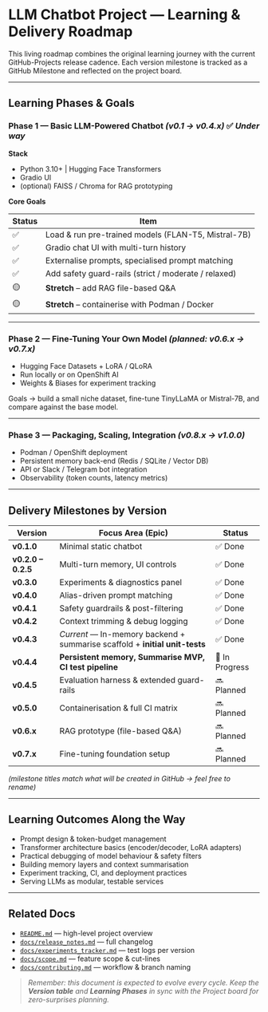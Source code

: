 # LLM Chatbot Project — Learning & Delivery Roadmap

This living roadmap combines the original learning journey with the current
GitHub-Projects release cadence. Each version milestone is tracked as a
GitHub Milestone and reflected on the project board.

---

## Learning Phases & Goals

### Phase 1 — Basic LLM-Powered Chatbot  *(v0.1 → v0.4.x)*  ✅ *Under way*

**Stack**

* Python 3.10+  |  Hugging Face Transformers
* Gradio UI
* (optional) FAISS / Chroma for RAG prototyping

**Core Goals**

| Status | Item |
|----|------|
| ✅ | Load & run pre-trained models (FLAN-T5, Mistral-7B) |
| ✅ | Gradio chat UI with multi-turn history |
| ✅ | Externalise prompts, specialised prompt matching |
| ✅ | Add safety guard-rails (strict / moderate / relaxed) |
| 🟡 | **Stretch** – add RAG file-based Q&A |
| 🟡 | **Stretch** – containerise with Podman / Docker |

---

### Phase 2 — Fine-Tuning Your Own Model  *(planned: v0.6.x → v0.7.x)*

* Hugging Face Datasets + LoRA / QLoRA
* Run locally or on OpenShift AI
* Weights & Biases for experiment tracking

Goals → build a small niche dataset, fine-tune TinyLLaMA or Mistral-7B, and
compare against the base model.

---

### Phase 3 — Packaging, Scaling, Integration  *(v0.8.x → v1.0.0)*

* Podman / OpenShift deployment
* Persistent memory back-end (Redis / SQLite / Vector DB)
* API or Slack / Telegram bot integration
* Observability (token counts, latency metrics)

---

## Delivery Milestones by Version

| Version | Focus Area (Epic)                                  | Status |
|---------|----------------------------------------------------|--------|
| **v0.1.0** | Minimal static chatbot                           | ✅ Done |
| **v0.2.0 – 0.2.5** | Multi-turn memory, UI controls              | ✅ Done |
| **v0.3.0** | Experiments & diagnostics panel                  | ✅ Done |
| **v0.4.0** | Alias-driven prompt matching                     | ✅ Done |
| **v0.4.1** | Safety guardrails & post-filtering               | ✅ Done |
| **v0.4.2** | Context trimming & debug logging                 | ✅ Done |
| **v0.4.3** | *Current* — In-memory backend + summarise scaffold + **initial unit-tests** | ✅ Done |
| **v0.4.4** | **Persistent memory, Summarise MVP, CI test pipeline** | 🔄 In Progress |
| **v0.4.5** | Evaluation harness & extended guard-rails        | 🔜 Planned |
| **v0.5.0** | Containerisation & full CI matrix                | 🔜 Planned |
| **v0.6.x** | RAG prototype (file-based Q&A)                   | 🔜 Planned |
| **v0.7.x** | Fine-tuning foundation setup                     | 🔜 Planned |

*(milestone titles match what will be created in GitHub → feel free to rename)*

---

## Learning Outcomes Along the Way

* Prompt design & token-budget management
* Transformer architecture basics (encoder/decoder, LoRA adapters)
* Practical debugging of model behaviour & safety filters
* Building memory layers and context summarisation
* Experiment tracking, CI, and deployment practices
* Serving LLMs as modular, testable services

---

## Related Docs

* [`README.md`](../README.md) — high-level project overview
* [`docs/release_notes.md`](./release_notes.md) — full changelog
* [`docs/experiments_tracker.md`](./experiments_tracker.md) — test logs per version
* [`docs/scope.md`](./scope.md) — feature scope & cut-lines
* [`docs/contributing.md`](./contributing.md) — workflow & branch naming

> *Remember: this document is expected to evolve every cycle.
> Keep the **Version table** and **Learning Phases** in sync with the Project board for zero-surprises planning.*
